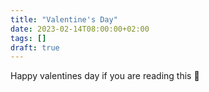 ```yaml
---
title: "Valentine's Day" 
date: 2023-02-14T08:00:00+02:00
tags: []
draft: true
---
```


Happy valentines day if you are reading this 🥰
   

